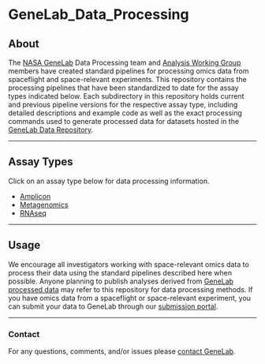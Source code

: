 <img src="NASA_GeneLab_logo-2019.png" align="left" alt=""/>

# GeneLab_Data_Processing

## About
The [NASA GeneLab](https://genelab.nasa.gov/) Data Processing team and [Analysis Working Group](https://genelab.nasa.gov/awg/charter) members have created standard pipelines for processing omics data from spaceflight and space-relevant experiments. This repository contains the processing pipelines that have been standardized to date for the assay types indicated below. Each subdirectory in this repository holds current and previous pipeline versions for the respective assay type, including detailed descriptions and example code as well as the exact processing commands used to generate processed data for datasets hosted in the [GeneLab Data Repository](https://genelab-data.ndc.nasa.gov/genelab/projects).

---
## Assay Types
Click on an assay type below for data processing information.
- [Amplicon](Amplicon)  
- [Metagenomics](Metagenomics)   
- [RNAseq](RNAseq)  

---
## Usage
We encourage all investigators working with space-relevant omics data to process their data using the standard pipelines described here when possible. Anyone planning to publish analyses derived from [GeneLab processed data](https://genelab-data.ndc.nasa.gov/genelab/projects) may refer to this repository for data processing methods. If you have omics data from a spaceflight or space-relevant experiment, you can submit your data to GeneLab through our [submission portal](https://genelab-data.ndc.nasa.gov/geode-sso-login/).

---
### Contact
For any questions, comments, and/or issues please [contact GeneLab](https://genelab.nasa.gov/help/contact).
